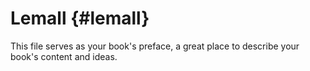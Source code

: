 # Lemall {#lemall}

This file serves as your book&#039;s preface, a great place to describe your book&#039;s content and ideas.